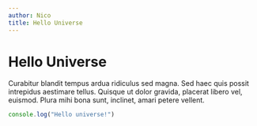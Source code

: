 ```yaml
---
author: Nico
title: Hello Universe
---
```


# Hello Universe
Curabitur blandit tempus ardua ridiculus sed magna. Sed haec quis possit intrepidus aestimare tellus. Quisque ut dolor gravida, placerat libero vel, euismod. Plura mihi bona sunt, inclinet, amari petere vellent.

```js
console.log("Hello universe!")
```